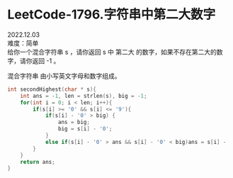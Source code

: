 # LeetCode-1796.字符串中第二大数字    
2022.12.03  
难度：简单  
给你一个混合字符串 s ，请你返回 s 中 第二大 的数字，如果不存在第二大的数字，请你返回 -1 。

混合字符串 由小写英文字母和数字组成。


```c
int secondHighest(char * s){
    int ans = -1, len = strlen(s), big = -1;
    for(int i = 0; i < len; i++){
        if(s[i] >= '0' && s[i] <= '9'){
            if(s[i] - '0' > big) {
                ans = big;
                big = s[i] - '0';
            }
            else if(s[i] - '0' > ans && s[i] - '0' < big)ans = s[i] - '0';
        }
    }
    return ans;
}
```


























